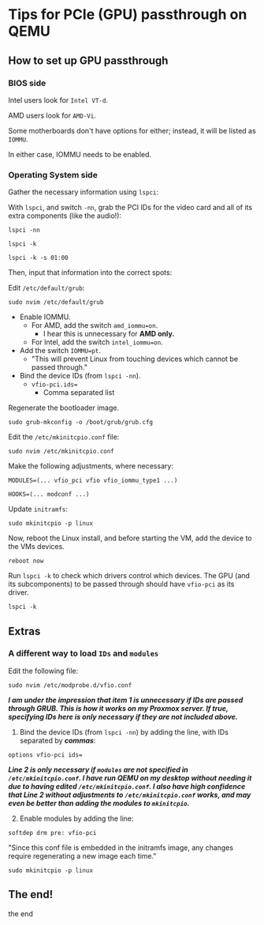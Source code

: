 # Tips for PCIe (GPU) passthrough on QEMU

## How to set up GPU passthrough

### BIOS side

Intel users look for `Intel VT-d`.

AMD users look for `AMD-Vi`.

Some motherboards don't have options for either; instead, it will be listed as `IOMMU`.

In either case, IOMMU needs to be enabled.

### Operating System side

Gather the necessary information using `lspci`:

With `lspci`, and switch `-nn`, grab the PCI IDs for the video card and all of its extra components (like the audio!):

```
lspci -nn

lspci -k

lspci -k -s 01:00
```

Then, input that information into the correct spots:

Edit `/etc/default/grub`:

```
sudo nvim /etc/default/grub
```

- Enable IOMMU.
  - For AMD, add the switch `amd_iommu=on`.
    - I hear this is unnecessary for **AMD only.**
  - For Intel, add the switch `intel_iommu=on`.
- Add the switch `IOMMU=pt`.
  - "This will prevent Linux from touching devices which cannot be passed through."
- Bind the device IDs (from `lspci -nn`).
  - `vfio-pci.ids=`
    - Comma separated list

Regenerate the bootloader image.

```
sudo grub-mkconfig -o /boot/grub/grub.cfg
```

Edit the `/etc/mkinitcpio.conf` file:

```
sudo nvim /etc/mkinitcpio.conf
```

Make the following adjustments, where necessary:

`MODULES=(... vfio_pci vfio vfio_iommu_type1 ...)`

`HOOKS=(... modconf ...)`

Update `initramfs`:

```
sudo mkinitcpio -p linux
```

Now, reboot the Linux install, and before starting the VM, add the device to the VMs devices.

```
reboot now
```

Run `lspci -k` to check which drivers control which devices. The GPU (and its subcomponents) to be passed through should have `vfio-pci` as its driver.

```
lspci -k
```

## Extras

### A different way to load `IDs` and `modules`

Edit the following file:

```
sudo nvim /etc/modprobe.d/vfio.conf
```

***I am under the impression that item 1 is unnecessary if IDs are passed through GRUB. This is how it works on my Proxmox server. If true, specifying IDs here is only necessary if they are not included above.***

1. Bind the device IDs (from `lspci -nn`) by adding the line, with IDs separated by ***commas***:

```
options vfio-pci ids=
```

***Line 2 is only necessary if `modules` are not specified in `/etc/mkinitcpio.conf`. I have run QEMU on my desktop without needing it due to having edited `/etc/mkinitcpio.conf`. I also have high confidence that Line 2 without adjustments to `/etc/mkinitcpio.conf` works, and may even be better than adding the modules to `mkinitcpio`.***

2. Enable modules by adding the line:

```
softdep drm pre: vfio-pci
```

"Since this conf file is embedded in the initramfs image, any changes require regenerating a new image each time."

```
sudo mkinitcpio -p linux
```

## The end!

the end
